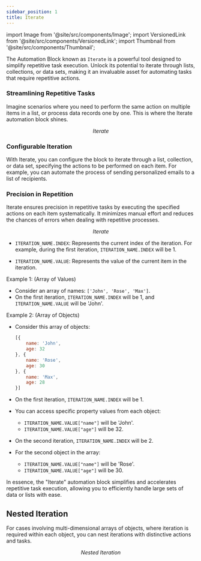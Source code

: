 ```yaml
---
sidebar_position: 1
title: Iterate
---
```


import Image from '@site/src/components/Image';
import VersionedLink from '@site/src/components/VersionedLink';
import Thumbnail from '@site/src/components/Thumbnail';

The Automation Block known as `Iterate` is a powerful tool designed to simplify repetitive task execution. Unlock its potential to iterate through lists, collections, or data sets, making it an invaluable asset for automating tasks that require repetitive actions.

<figure>
<Thumbnail src="/img/reference/automation-blocks/iterate/iterate.jpeg" alt="Iterate" />
</figure>

### Streamlining Repetitive Tasks

Imagine scenarios where you need to perform the same action on multiple items in a list, or process data records one by one. This is where the Iterate automation block shines.

<figure>
<Thumbnail src="/img/reference/automation-blocks/iterate/iterate-visual.jpeg" alt="Iterate" />
<figcaption align='center'><i>Iterate</i></figcaption>
</figure>

### Configurable Iteration

With Iterate, you can configure the block to iterate through a list, collection, or data set, specifying the actions to be performed on each item. For example, you can automate the process of sending personalized emails to a list of recipients.

### Precision in Repetition

Iterate ensures precision in repetitive tasks by executing the specified actions on each item systematically. It minimizes manual effort and reduces the chances of errors when dealing with repetitive processes.

<figure>
<Thumbnail src="/img/reference/automation-blocks/iterate/iterate-example.jpeg" alt="Iterate" />
<figcaption align='center'><i>Iterate</i></figcaption>
</figure>


- `ITERATION_NAME.INDEX`: Represents the current index of the iteration. For example, during the first iteration, `ITERATION_NAME.INDEX` will be 1.

- `ITERATION_NAME.VALUE`: Represents the value of the current item in the iteration. 

Example 1: (Array of Values)
- Consider an array of names: `['John', 'Rose', 'Max']`.
- On the first iteration, `ITERATION_NAME.INDEX` will be 1, and `ITERATION_NAME.VALUE` will be 'John'.

Example 2: (Array of Objects)
- Consider this array of objects:
  ```javascript
  [{ 
      name: 'John',
      age: 32
  }, {
      name: 'Rose',
      age: 30
  }, {
      name: 'Max',
      age: 28
  }]
  ```
- On the first iteration, `ITERATION_NAME.INDEX` will be 1.
- You can access specific property values from each object:
  - `ITERATION_NAME.VALUE["name"]` will be 'John'.
  - `ITERATION_NAME.VALUE["age"]` will be 32.

- On the second iteration, `ITERATION_NAME.INDEX` will be 2.
- For the second object in the array:
  - `ITERATION_NAME.VALUE["name"]` will be 'Rose'.
  - `ITERATION_NAME.VALUE["age"]` will be 30.

In essence, the "Iterate" automation block simplifies and accelerates repetitive task execution, allowing you to efficiently handle large sets of data or lists with ease.


## Nested Iteration

For cases involving multi-dimensional arrays of objects, where iteration is required within each object, you can nest iterations with distinctive actions and tasks.

   <figure>
    <Thumbnail src="/img/reference/actionflow-blocks/iterate-task/nest.jpeg" alt="Nested Iteration" />
    <figcaption align='center'><i>Nested Iteration</i></figcaption>
    </figure>

